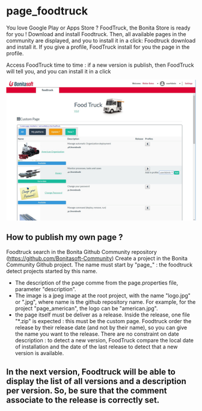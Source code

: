 # page_foodtruck

You love Google Play or Apps Store ? FoodTruck, the Bonita Store is ready for you !
Download and install Foodtruck. Then, all available pages in the community are displayed, and  you to install it in a click: Foodtruck download and install it. 
If you give a profile, FoodTruck install for you the page in the profile.
 
 Access FoodTruck time to time : if a new version is publish, then FoodTruck will tell you, and you can install it in a click
 
 <img src="screenshot_foodtruck.jpg" />
 
 How to publish my own page ? 
 ------------------------------
 Foodtruck search in the Bonita Github Community repository (https://github.com/Bonitasoft-Community)
 Create a project in the Bonita Community Github project. The name must start by "page_" : the foodtruck detect projects started by this name.
*  The description of the page comme from the page.properties file, parameter "description".
* The image is a jpeg image at the root project, with the name "logo.jpg" or "<name>.jpg", where name is the github repository name. For example, for the project "page_american", the logo can be "american.jpg".
* the page itself must be deliver as a release. Inside the release, one file "*.zip" is expected : this must be the custom page.
 Foodtruck order the release by their release date (and not by their name), so you can give the name you want to the release.
 There are no constraint on date description : to detect a new version, FoodTruck compare the local date of installation and the date of the last release to detect that a new version is available.
 
 In the next version, Foodtruck will be able to display the list of all versions and a description per version. So, be sure that the comment associate to the release is correctly set.
 - 
 